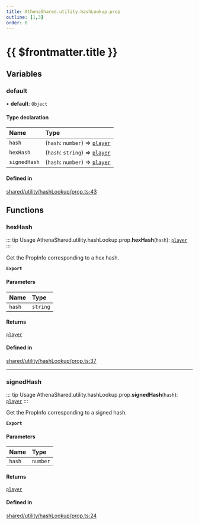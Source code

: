 ```yaml
---
title: AthenaShared.utility.hashLookup.prop
outline: [1,3]
order: 0
---
```


# {{ $frontmatter.title }}


## Variables

### default

• **default**: `Object`

#### Type declaration

| Name | Type |
| :------ | :------ |
| `hash` | (`hash`: `number`) => [`player`](server_config.md#player) |
| `hexHash` | (`hash`: `string`) => [`player`](server_config.md#player) |
| `signedHash` | (`hash`: `number`) => [`player`](server_config.md#player) |

#### Defined in

[shared/utility/hashLookup/prop.ts:43](https://github.com/Stuyk/altv-athena/blob/90cd63d/src/core/shared/utility/hashLookup/prop.ts#L43)

## Functions

### hexHash

::: tip Usage
AthenaShared.utility.hashLookup.prop.**hexHash**(`hash`): [`player`](server_config.md#player)
:::

Get the PropInfo corresponding to a hex hash.

**`Export`**

#### Parameters

| Name | Type |
| :------ | :------ |
| `hash` | `string` |

#### Returns

[`player`](server_config.md#player)

#### Defined in

[shared/utility/hashLookup/prop.ts:37](https://github.com/Stuyk/altv-athena/blob/90cd63d/src/core/shared/utility/hashLookup/prop.ts#L37)

___

### signedHash

::: tip Usage
AthenaShared.utility.hashLookup.prop.**signedHash**(`hash`): [`player`](server_config.md#player)
:::

Get the PropInfo corresponding to a signed hash.

**`Export`**

#### Parameters

| Name | Type |
| :------ | :------ |
| `hash` | `number` |

#### Returns

[`player`](server_config.md#player)

#### Defined in

[shared/utility/hashLookup/prop.ts:24](https://github.com/Stuyk/altv-athena/blob/90cd63d/src/core/shared/utility/hashLookup/prop.ts#L24)
